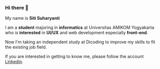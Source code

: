 ### Hi there 👋

My name is **Siti Suharyanti** <br>

I am a **student** majoring in **informatics** at Universitas AMIKOM Yogyakarta who is **interested** in **UI/UX** and web development especially **front-end**. <br>

Now I'm taking an independent study at Dicoding to improve my skills to fit the existing job field. <br>

If you are interested in getting to know me, please follow the account [Linkedin](https://www.linkedin.com/in/siti-suharyanti-1276b616a/).
<!--
**SitiSuharyanti/SitiSuharyanti** is a ✨ _special_ ✨ repository because its `README.md` (this file) appears on your GitHub profile.

Here are some ideas to get you started:

- 🔭 I’m currently working on ...
- 🌱 I’m currently learning ...
- 👯 I’m looking to collaborate on ...
- 🤔 I’m looking for help with ...
- 💬 Ask me about ...
- 📫 How to reach me: ...
- 😄 Pronouns: ...
- ⚡ Fun fact: ...
-->
